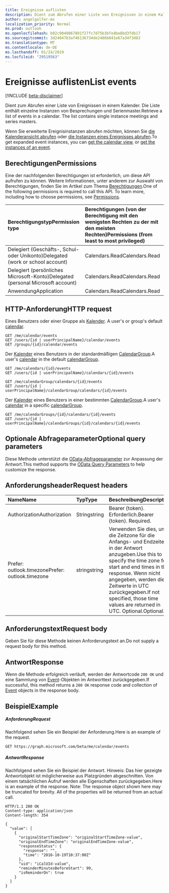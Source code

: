 ```yaml
---
title: Ereignisse auflisten
description: Dient zum Abrufen einer Liste von Ereignissen in einem Kalender.  Die Liste enthält einzelne Instanzen von Besprechungen und Serienmaster.
author: angelgolfer-ms
localization_priority: Normal
ms.prod: outlook
ms.openlocfilehash: b92c9049867891f27fc7d75b3bfe4be8bd3fdb17
ms.sourcegitcommit: 3d24047b3af46136734de2486b041e67a34f3d83
ms.translationtype: MT
ms.contentlocale: de-DE
ms.lasthandoff: 01/24/2019
ms.locfileid: "29519563"
---
```

# <a name="list-events"></a><span data-ttu-id="86262-104">Ereignisse auflisten</span><span class="sxs-lookup"><span data-stu-id="86262-104">List events</span></span>

[!INCLUDE [beta-disclaimer](../../includes/beta-disclaimer.md)]

<span data-ttu-id="86262-p102">Dient zum Abrufen einer Liste von Ereignissen in einem Kalender.  Die Liste enthält einzelne Instanzen von Besprechungen und Serienmaster.</span><span class="sxs-lookup"><span data-stu-id="86262-p102">Retrieve a list of events in a calendar.  The list contains single instance meetings and series masters.</span></span>

<span data-ttu-id="86262-107">Wenn Sie erweiterte Ereignisinstanzen abrufen möchten, können Sie [die Kalenderansicht abrufen](calendar-list-calendarview.md) oder [die Instanzen eines Ereignisses abrufen](event-list-instances.md).</span><span class="sxs-lookup"><span data-stu-id="86262-107">To get expanded event instances, you can [get the calendar view](calendar-list-calendarview.md), or [get the instances of an event](event-list-instances.md).</span></span>

## <a name="permissions"></a><span data-ttu-id="86262-108">Berechtigungen</span><span class="sxs-lookup"><span data-stu-id="86262-108">Permissions</span></span>
<span data-ttu-id="86262-p103">Eine der nachfolgenden Berechtigungen ist erforderlich, um diese API aufrufen zu können. Weitere Informationen, unter anderem zur Auswahl von Berechtigungen, finden Sie im Artikel zum Thema [Berechtigungen](/graph/permissions-reference).</span><span class="sxs-lookup"><span data-stu-id="86262-p103">One of the following permissions is required to call this API. To learn more, including how to choose permissions, see [Permissions](/graph/permissions-reference).</span></span>

|<span data-ttu-id="86262-111">Berechtigungstyp</span><span class="sxs-lookup"><span data-stu-id="86262-111">Permission type</span></span>      | <span data-ttu-id="86262-112">Berechtigungen (von der Berechtigung mit den wenigsten Rechten zu der mit den meisten Rechten)</span><span class="sxs-lookup"><span data-stu-id="86262-112">Permissions (from least to most privileged)</span></span>              |
|:--------------------|:---------------------------------------------------------|
|<span data-ttu-id="86262-113">Delegiert (Geschäfts-, Schul- oder Unikonto)</span><span class="sxs-lookup"><span data-stu-id="86262-113">Delegated (work or school account)</span></span> | <span data-ttu-id="86262-114">Calendars.Read</span><span class="sxs-lookup"><span data-stu-id="86262-114">Calendars.Read</span></span>    |
|<span data-ttu-id="86262-115">Delegiert (persönliches Microsoft-Konto)</span><span class="sxs-lookup"><span data-stu-id="86262-115">Delegated (personal Microsoft account)</span></span> | <span data-ttu-id="86262-116">Calendars.Read</span><span class="sxs-lookup"><span data-stu-id="86262-116">Calendars.Read</span></span>    |
|<span data-ttu-id="86262-117">Anwendung</span><span class="sxs-lookup"><span data-stu-id="86262-117">Application</span></span> | <span data-ttu-id="86262-118">Calendars.Read</span><span class="sxs-lookup"><span data-stu-id="86262-118">Calendars.Read</span></span> |

## <a name="http-request"></a><span data-ttu-id="86262-119">HTTP-Anforderung</span><span class="sxs-lookup"><span data-stu-id="86262-119">HTTP request</span></span>
<span data-ttu-id="86262-120"><!-- { "blockType": "ignored" } -->Eines Benutzers oder einer Gruppe als [Kalender](../resources/calendar.md).</span><span class="sxs-lookup"><span data-stu-id="86262-120"><!-- { "blockType": "ignored" } --> A user's or group's default [calendar](../resources/calendar.md).</span></span>
```http
GET /me/calendar/events
GET /users/{id | userPrincipalName}/calendar/events
GET /groups/{id}/calendar/events
```
<span data-ttu-id="86262-121">Der [Kalender](../resources/calendar.md) eines Benutzers in der standardmäßigen [CalendarGroup](../resources/calendargroup.md).</span><span class="sxs-lookup"><span data-stu-id="86262-121">A user's [calendar](../resources/calendar.md) in the default [calendarGroup](../resources/calendargroup.md).</span></span>
```http
GET /me/calendars/{id}/events
GET /users/{id | userPrincipalName}/calendars/{id}/events

GET /me/calendarGroup/calendars/{id}/events
GET /users/{id | userPrincipalName}/calendarGroup/calendars/{id}/events
```
<span data-ttu-id="86262-122">Der [Kalender](../resources/calendar.md) eines Benutzers in einer bestimmten [CalendarGroup](../resources/calendargroup.md).</span><span class="sxs-lookup"><span data-stu-id="86262-122">A user's [calendar](../resources/calendar.md) in a specific [calendarGroup](../resources/calendargroup.md).</span></span>
```http
GET /me/calendarGroups/{id}/calendars/{id}/events
GET /users/{id | userPrincipalName}/calendarGroups/{id}/calendars/{id}/events
```
## <a name="optional-query-parameters"></a><span data-ttu-id="86262-123">Optionale Abfrageparameter</span><span class="sxs-lookup"><span data-stu-id="86262-123">Optional query parameters</span></span>
<span data-ttu-id="86262-124">Diese Methode unterstützt die [OData-Abfrageparameter](https://developer.microsoft.com/graph/docs/concepts/query_parameters) zur Anpassung der Antwort.</span><span class="sxs-lookup"><span data-stu-id="86262-124">This method supports the [OData Query Parameters](https://developer.microsoft.com/graph/docs/concepts/query_parameters) to help customize the response.</span></span>
## <a name="request-headers"></a><span data-ttu-id="86262-125">Anforderungsheader</span><span class="sxs-lookup"><span data-stu-id="86262-125">Request headers</span></span>
| <span data-ttu-id="86262-126">Name</span><span class="sxs-lookup"><span data-stu-id="86262-126">Name</span></span>       | <span data-ttu-id="86262-127">Typ</span><span class="sxs-lookup"><span data-stu-id="86262-127">Type</span></span> | <span data-ttu-id="86262-128">Beschreibung</span><span class="sxs-lookup"><span data-stu-id="86262-128">Description</span></span> |
|:---------------|:--------|:--------|
| <span data-ttu-id="86262-129">Authorization</span><span class="sxs-lookup"><span data-stu-id="86262-129">Authorization</span></span>  | <span data-ttu-id="86262-130">String</span><span class="sxs-lookup"><span data-stu-id="86262-130">string</span></span> | <span data-ttu-id="86262-p104">Bearer {token}. Erforderlich.</span><span class="sxs-lookup"><span data-stu-id="86262-p104">Bearer {token}. Required.</span></span>  |
| <span data-ttu-id="86262-133">Prefer: outlook.timezone</span><span class="sxs-lookup"><span data-stu-id="86262-133">Prefer: outlook.timezone</span></span>  | <span data-ttu-id="86262-134">string</span><span class="sxs-lookup"><span data-stu-id="86262-134">string</span></span> | <span data-ttu-id="86262-135">Verwenden Sie dies, um die Zeitzone für die Anfangs- und Endzeiten in der Antwort anzugeben.</span><span class="sxs-lookup"><span data-stu-id="86262-135">Use this to specify the time zone for start and end times in the response.</span></span> <span data-ttu-id="86262-136">Wenn nicht angegeben, werden diese Zeitwerte in UTC zurückgegeben.</span><span class="sxs-lookup"><span data-stu-id="86262-136">If not specified, those time values are returned in UTC.</span></span> <span data-ttu-id="86262-137">Optional.</span><span class="sxs-lookup"><span data-stu-id="86262-137">Optional.</span></span> |

## <a name="request-body"></a><span data-ttu-id="86262-138">Anforderungstext</span><span class="sxs-lookup"><span data-stu-id="86262-138">Request body</span></span>
<span data-ttu-id="86262-139">Geben Sie für diese Methode keinen Anforderungstext an.</span><span class="sxs-lookup"><span data-stu-id="86262-139">Do not supply a request body for this method.</span></span>

## <a name="response"></a><span data-ttu-id="86262-140">Antwort</span><span class="sxs-lookup"><span data-stu-id="86262-140">Response</span></span>

<span data-ttu-id="86262-141">Wenn die Methode erfolgreich verläuft, werden der Antwortcode `200 OK` und eine Sammlung von [Event](../resources/event.md)-Objekten im Antworttext zurückgegeben.</span><span class="sxs-lookup"><span data-stu-id="86262-141">If successful, this method returns a `200 OK` response code and collection of [Event](../resources/event.md) objects in the response body.</span></span>
## <a name="example"></a><span data-ttu-id="86262-142">Beispiel</span><span class="sxs-lookup"><span data-stu-id="86262-142">Example</span></span>
##### <a name="request"></a><span data-ttu-id="86262-143">Anforderung</span><span class="sxs-lookup"><span data-stu-id="86262-143">Request</span></span>
<span data-ttu-id="86262-144">Nachfolgend sehen Sie ein Beispiel der Anforderung.</span><span class="sxs-lookup"><span data-stu-id="86262-144">Here is an example of the request.</span></span>
<!-- {
  "blockType": "request",
  "name": "get_events"
}-->
```http
GET https://graph.microsoft.com/beta/me/calendar/events
```
##### <a name="response"></a><span data-ttu-id="86262-145">Antwort</span><span class="sxs-lookup"><span data-stu-id="86262-145">Response</span></span>
<span data-ttu-id="86262-p106">Nachfolgend sehen Sie ein Beispiel der Antwort. Hinweis: Das hier gezeigte Antwortobjekt ist möglicherweise aus Platzgründen abgeschnitten. Von einem tatsächlichen Aufruf werden alle Eigenschaften zurückgegeben.</span><span class="sxs-lookup"><span data-stu-id="86262-p106">Here is an example of the response. Note: The response object shown here may be truncated for brevity. All of the properties will be returned from an actual call.</span></span>
<!-- {
  "blockType": "response",
  "truncated": true,
  "@odata.type": "microsoft.graph.event",
  "isCollection": true
} -->
```http
HTTP/1.1 200 OK
Content-type: application/json
Content-length: 354

{
  "value": [
    {
      "originalStartTimeZone": "originalStartTimeZone-value",
      "originalEndTimeZone": "originalEndTimeZone-value",
      "responseStatus": {
        "response": "",
        "time": "2016-10-19T10:37:00Z"
      },
      "uid": "iCalUId-value",
      "reminderMinutesBeforeStart": 99,
      "isReminderOn": true
    }
  ]
}
```

<!-- uuid: 8fcb5dbc-d5aa-4681-8e31-b001d5168d79
2015-10-25 14:57:30 UTC -->
<!--
{
  "type": "#page.annotation",
  "description": "List events",
  "keywords": "",
  "section": "documentation",
  "tocPath": "",
  "suppressions": [
    "Error: /api-reference/beta/api/calendar-list-events.md:\r\n      Exception processing links.\r\n    System.ArgumentException: Link Definition was null. Link text: !INCLUDE [beta-disclaimer](../../includes/beta-disclaimer.md)\r\n      at ApiDoctor.Validation.DocFile.get_LinkDestinations()\r\n      at ApiDoctor.Validation.DocSet.ValidateLinks(Boolean includeWarnings, String[] relativePathForFiles, IssueLogger issues, Boolean requireFilenameCaseMatch, Boolean printOrphanedFiles)"
  ]
}
-->
